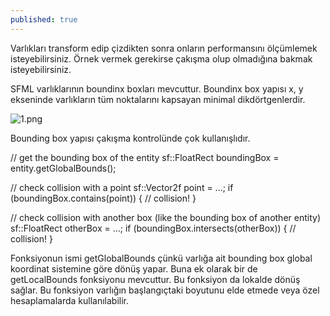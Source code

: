 ```yaml
---
published: true
---
```

Varlıkları transform edip çizdikten sonra onların performansını ölçümlemek isteyebilirsiniz. Örnek vermek gerekirse çakışma olup olmadığına bakmak isteyebilirsiniz.

SFML varlıklarının boundinx boxları mevcuttur. Boundinx box yapısı x, y ekseninde varlıkların tüm noktalarını kapsayan minimal dikdörtgenlerdir. 

![1.png](sfml-dokumantasyon/_posts/1.png)

Bounding box yapısı çakışma kontrolünde çok kullanışlıdır. 

// get the bounding box of the entity
sf::FloatRect boundingBox = entity.getGlobalBounds();

// check collision with a point
sf::Vector2f point = ...;
if (boundingBox.contains(point))
{
    // collision!
}

// check collision with another box (like the bounding box of another entity)
sf::FloatRect otherBox = ...;
if (boundingBox.intersects(otherBox))
{
    // collision!
}


Fonksiyonun ismi getGlobalBounds çünkü varlığa ait bounding box global koordinat sistemine göre  dönüş yapar.  Buna ek olarak bir de getLocalBounds fonksiyonu mevcuttur. Bu fonksiyon da lokalde dönüş sağlar. Bu fonksiyon varlığın başlangıçtaki boyutunu elde etmede veya özel hesaplamalarda kullanılabilir.
